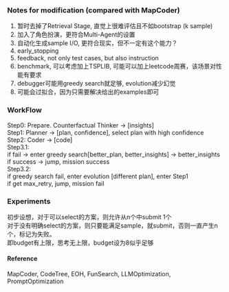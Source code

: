### Notes for modification (compared with MapCoder)

1. 暂时去掉了Retrieval Stage, 直觉上很难评估且不如bootstrap (k sample)
2. 加入了角色扮演，更符合Multi-Agent的设置
3. 自动化生成sample I/O, 更符合现实，但不一定有这个能力？
4. early_stopping
5. feedback, not only test cases, but also instruction
6. benchmark, 可以考虑加上TSPLIB, 可能可以加上leetcode周赛，该场景对性能有要求
7. debugger可能用greedy search就足够, evolution减少幻觉
8. 可能会过拟合，因为只需要解决给出的examples即可

### WorkFlow
Step0: Prepare. Counterfactual Thinker -> [insights]  
Step1: Planner -> [plan, confidence], select plan with high confidence  
Step2: Coder -> [code]  
Step3.1:  
if fail -> enter greedy search[better_plan, better_insights] -> better_insights  
if success -> jump, mission success  
Step3.2:  
if greedy search fail, enter evolution [different plan], enter Step1  
if get max_retry, jump, mission fail

### Experiments
初步设想，对于可以select的方案，则允许从n个中submit 1个  
对于没有明确select的方案，则只要能满足sample，就submit，否则一直产生n个，标记为失败。  
即budget有上限，思考无上限，budget设为8似乎足够

#### Reference
MapCoder, CodeTree, EOH, FunSearch, LLMOptimization, PromptOptimization